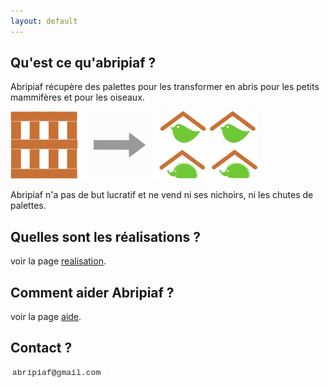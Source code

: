 ```yaml
---
layout: default
---
```


## Qu'est ce qu'abripiaf ?
Abripiaf récupère des palettes pour les transformer en abris pour les petits mammifères et pour les oiseaux.

![](explication.png)

Abripiaf n'a pas de but lucratif et ne vend ni ses nichoirs, ni les chutes de palettes.


## Quelles sont les réalisations ?
voir la page [realisation](./realisation.html).

## Comment aider Abripiaf ?
voir la page [aide](./aide.html).

## Contact ?
![email](./img/email.png)
